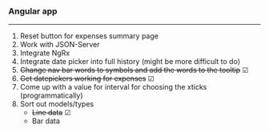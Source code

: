 ### Angular app

---

1. Reset button for expenses summary page
2. Work with JSON-Server
3. Integrate NgRx
4. Integrate date picker into full history (might be more difficult to do)
5. ~~Change nav bar words to symbols and add the words to the tooltip~~ &#x2611;
6. ~~Get datepickers working for expenses~~ &#x2611;
7. Come up with a value for interval for choosing the xticks (programmatically)
8. Sort out models/types
   - ~~Line data~~ &#x2611;
   - Bar data
